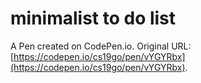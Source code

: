# minimalist to do list

A Pen created on CodePen.io. Original URL: [https://codepen.io/cs19go/pen/vYGYRbx](https://codepen.io/cs19go/pen/vYGYRbx).


